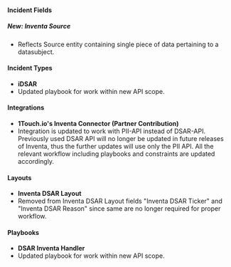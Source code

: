 
#### Incident Fields
##### New: **Inventa Source**
- Reflects Source entity containing single piece of data pertaining to a datasubject. 

#### Incident Types
- **iDSAR**
- Updated playbook for work within new API scope.

#### Integrations
- **1Touch.io's Inventa Connector (Partner Contribution)**
- Integration is updated to work with PII-API instead of DSAR-API. Previously used DSAR API will no longer be updated in future releases of Inventa, thus 
the further updates will use only the PII API. All the relevant workflow including playbooks and constraints are updated accordingly.

#### Layouts
- **Inventa DSAR Layout**
- Removed from Inventa DSAR Layout fields "Inventa DSAR Ticker" and "Inventa DSAR Reason" since same are no longer required for proper workflow.

#### Playbooks
- **DSAR Inventa Handler**
- Updated playbook for work within new API scope.
